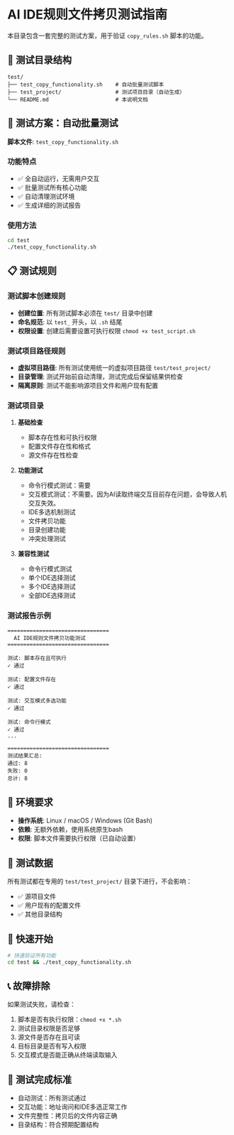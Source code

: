 # AI IDE规则文件拷贝测试指南

本目录包含一套完整的测试方案，用于验证 `copy_rules.sh` 脚本的功能。

## 📁 测试目录结构

```
test/
├── test_copy_functionality.sh    # 自动批量测试脚本
├── test_project/                 # 测试项目目录（自动生成）
└── README.md                     # 本说明文档
```

## 🚀 测试方案：自动批量测试

**脚本文件**: `test_copy_functionality.sh`

### 功能特点
- ✅ 全自动运行，无需用户交互
- ✅ 批量测试所有核心功能
- ✅ 自动清理测试环境
- ✅ 生成详细的测试报告

### 使用方法

```bash
cd test
./test_copy_functionality.sh
```

## 📋 测试规则

### 测试脚本创建规则
- **创建位置**: 所有测试脚本必须在 `test/` 目录中创建
- **命名规范**: 以 `test_` 开头，以 `.sh` 结尾
- **权限设置**: 创建后需要设置可执行权限 `chmod +x test_script.sh`

### 测试项目路径规则
- **虚拟项目路径**: 所有测试使用统一的虚拟项目路径 `test/test_project/`
- **目录管理**: 测试开始前自动清理，测试完成后保留结果供检查
- **隔离原则**: 测试不能影响源项目文件和用户现有配置

### 测试项目录

1. **基础检查**
   - 脚本存在性和可执行权限
   - 配置文件存在性和格式
   - 源文件存在性检查

2. **功能测试**
   - 命令行模式测试：需要
   - 交互模式测试：不需要。因为AI读取终端交互目前存在问题，会导致人机交互失效。
   - IDE多选机制测试
   - 文件拷贝功能
   - 目录创建功能
   - 冲突处理测试

3. **兼容性测试**
   - 命令行模式测试
   - 单个IDE选择测试
   - 多个IDE选择测试
   - 全部IDE选择测试

### 测试报告示例

```
================================
  AI IDE规则文件拷贝功能测试
================================

测试: 脚本存在且可执行
✓ 通过

测试: 配置文件存在
✓ 通过

测试: 交互模式多选功能
✓ 通过

测试: 命令行模式
✓ 通过
...

================================
测试结果汇总:
通过: 8
失败: 0
总计: 8
```

## 🔧 环境要求

- **操作系统**: Linux / macOS / Windows (Git Bash)
- **依赖**: 无额外依赖，使用系统原生bash
- **权限**: 脚本文件需要执行权限（已自动设置）

## 📝 测试数据

所有测试都在专用的 `test/test_project/` 目录下进行，不会影响：
- ✅ 源项目文件
- ✅ 用户现有的配置文件
- ✅ 其他目录结构

## 🔄 快速开始

```bash
# 快速验证所有功能
cd test && ./test_copy_functionality.sh
```

## 📞 故障排除

如果测试失败，请检查：
1. 脚本是否有执行权限：`chmod +x *.sh`
2. 测试目录权限是否足够
3. 源文件是否存在且可读
4. 目标目录是否有写入权限
5. 交互模式是否能正确从终端读取输入

## 🎉 测试完成标准

- 自动测试：所有测试通过
- 交互功能：地址询问和IDE多选正常工作
- 文件完整性：拷贝后的文件内容正确
- 目录结构：符合预期配置结构
